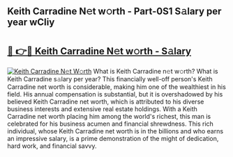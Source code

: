 ## Keith Carradine N𝚎t w𝚘rth - Part-0S1 S𝚊lary per year wCIiy

# <h2><a href="http://gc1rq2z.nevu.top/?p=Keith+Carradine">🔗 👉🔴 Keith Carradine N𝚎t w𝚘rth - S𝚊lary</a></h2>

[![Keith Carradine N𝚎t W𝚘rth](https://i.imgur.com/Oavwk0R.jpeg)](http://gc1rq2z.nevu.top/?p=Keith+Carradine)
What is Keith Carradine n𝚎t w𝚘rth? What is Keith Carradine s𝚊lary per year?
This financially well-off person's Keith Carradine net worth is considerable, making him one of the wealthiest in his field. His annual compensation is substantial, but it is overshadowed by his believed Keith Carradine net worth, which is attributed to his diverse business interests and extensive real estate holdings. With a Keith Carradine net worth placing him among the world's richest, this man is celebrated for his business acumen and financial shrewdness. This rich individual, whose Keith Carradine net worth is in the billions and who earns an impressive salary, is a prime demonstration of the might of dedication, hard work, and financial savvy.

